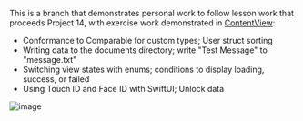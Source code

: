 This is a branch that demonstrates personal work to follow lesson work that proceeds Project 14, with exercise work demonstrated in [ContentView](https://github.com/matkruse/hws-bucketlist/blob/prep-skills/BucketList/ContentView.swift):

- Conformance to Comparable for custom types; User struct sorting
- Writing data to the documents directory; write "Test Message" to "message.txt"
- Switching view states with enums; conditions to display loading, success, or failed
- Using Touch ID and Face ID with SwiftUI; Unlock data 

![image](https://github.com/user-attachments/assets/410e1c8f-7389-4ae3-89d8-f917688c1eaa)
